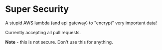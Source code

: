# Super Security
A stupid AWS lambda (and api gateway) to "encrypt" very important data!

Currently accepting all pull requests.

**Note** - this is not secure. Don't use this for anything. 